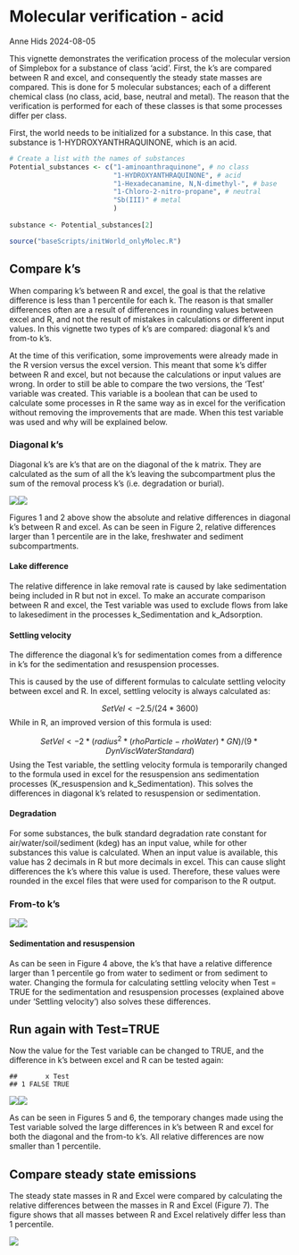Molecular verification - acid
================
Anne Hids
2024-08-05

This vignette demonstrates the verification process of the molecular
version of Simplebox for a substance of class ‘acid’. First, the k’s are
compared between R and excel, and consequently the steady state masses
are compared. This is done for 5 molecular substances; each of a
different chemical class (no class, acid, base, neutral and metal). The
reason that the verification is performed for each of these classes is
that some processes differ per class.

First, the world needs to be initialized for a substance. In this case,
that substance is 1-HYDROXYANTHRAQUINONE, which is an acid.

``` r
# Create a list with the names of substances
Potential_substances <- c("1-aminoanthraquinone", # no class
                          "1-HYDROXYANTHRAQUINONE", # acid
                          "1-Hexadecanamine, N,N-dimethyl-", # base
                          "1-Chloro-2-nitro-propane", # neutral
                          "Sb(III)" # metal
                          ) 
              
substance <- Potential_substances[2]

source("baseScripts/initWorld_onlyMolec.R")
```

## Compare k’s

When comparing k’s between R and excel, the goal is that the relative
difference is less than 1 percentile for each k. The reason is that
smaller differences often are a result of differences in rounding values
between excel and R, and not the result of mistakes in calculations or
different input values. In this vignette two types of k’s are compared:
diagonal k’s and from-to k’s.

At the time of this verification, some improvements were already made in
the R version versus the excel version. This meant that some k’s differ
between R and excel, but not because the calculations or input values
are wrong. In order to still be able to compare the two versions, the
‘Test’ variable was created. This variable is a boolean that can be used
to calculate some processes in R the same way as in excel for the
verification without removing the improvements that are made. When this
test variable was used and why will be explained below.

### Diagonal k’s

Diagonal k’s are k’s that are on the diagonal of the k matrix. They are
calculated as the sum of all the k’s leaving the subcompartment plus the
sum of the removal process k’s (i.e. degradation or burial).

![](Molecular-verification---acid_files/figure-gfm/Plot%20diagonal%20differences-1.png)<!-- -->![](Molecular-verification---acid_files/figure-gfm/Plot%20diagonal%20differences-2.png)<!-- -->

Figures 1 and 2 above show the absolute and relative differences in
diagonal k’s between R and excel. As can be seen in Figure 2, relative
differences larger than 1 percentile are in the lake, freshwater and
sediment subcompartments.

#### Lake difference

The relative difference in lake removal rate is caused by lake
sedimentation being included in R but not in excel. To make an accurate
comparison between R and excel, the Test variable was used to exclude
flows from lake to lakesediment in the processes k_Sedimentation and
k_Adsorption.

#### Settling velocity

The difference the diagonal k’s for sedimentation comes from a
difference in k’s for the sedimentation and resuspension processes.

This is caused by the use of different formulas to calculate settling
velocity between excel and R. In excel, settling velocity is always
calculated as:

$$ 
SetVel <- 2.5/(24*3600)
$$ While in R, an improved version of this formula is used:

$$ 
SetVel <- 2*(radius^2*(rhoParticle-rhoWater)*GN) / (9*DynViscWaterStandard)
$$ Using the Test variable, the settling velocity formula is temporarily
changed to the formula used in excel for the resuspension ans
sedimentation processes (K_resuspension and k_Sedimentation). This
solves the differences in diagonal k’s related to resuspension or
sedimentation.

#### Degradation

For some substances, the bulk standard degradation rate constant for
air/water/soil/sediment (kdeg) has an input value, while for other
substances this value is calculated. When an input value is available,
this value has 2 decimals in R but more decimals in excel. This can
cause slight differences the k’s where this value is used. Therefore,
these values were rounded in the excel files that were used for
comparison to the R output.

### From-to k’s

![](Molecular-verification---acid_files/figure-gfm/Plot%20k%20differences-1.png)<!-- -->![](Molecular-verification---acid_files/figure-gfm/Plot%20k%20differences-2.png)<!-- -->

#### Sedimentation and resuspension

As can be seen in Figure 4 above, the k’s that have a relative
difference larger than 1 percentile go from water to sediment or from
sediment to water. Changing the formula for calculating settling
velocity when Test = TRUE for the sedimentation and resuspension
processes (explained above under ‘Settling velocity’) also solves these
differences.

## Run again with Test=TRUE

Now the value for the Test variable can be changed to TRUE, and the
difference in k’s between excel and R can be tested again:

    ##       x Test
    ## 1 FALSE TRUE

![](Molecular-verification---acid_files/figure-gfm/Test%20TRUE-1.png)<!-- -->![](Molecular-verification---acid_files/figure-gfm/Test%20TRUE-2.png)<!-- -->

As can be seen in Figures 5 and 6, the temporary changes made using the
Test variable solved the large differences in k’s between R and excel
for both the diagonal and the from-to k’s. All relative differences are
now smaller than 1 percentile.

## Compare steady state emissions

The steady state masses in R and Excel were compared by calculating the
relative differences between the masses in R and Excel (Figure 7). The
figure shows that all masses between R and Excel relatively differ less
than 1 percentile.

![](Molecular-verification---acid_files/figure-gfm/comparison%20of%20steady%20state%20emissions%20using%20SB1Solve-1.png)<!-- -->
